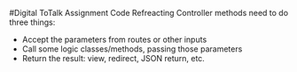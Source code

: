 #Digital ToTalk Assignment Code Refreacting
Controller methods need to do three things: <br/>
<ul>
<li>Accept the parameters from routes or other inputs </li>
<li>Call some logic classes/methods, passing those parameters </li>
<li>Return the result: view, redirect, JSON return, etc. </li>
</ul>